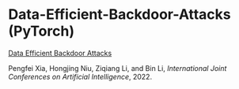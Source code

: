 # Data-Efficient-Backdoor-Attacks (PyTorch)

[Data Efficient Backdoor Attacks]()

Pengfei Xia, Hongjing Niu, Ziqiang Li, and Bin Li, *International Joint Conferences on Artificial Intelligence*, 2022.

